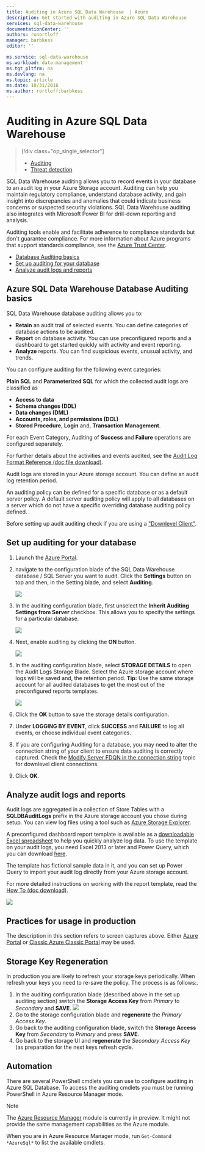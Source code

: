 ```yaml
---
title: Auditing in Azure SQL Data Warehouse  | Azure
description: Get started with auditing in Azure SQL Data Warehouse
services: sql-data-warehouse
documentationCenter: ''
authors: ronortloff
manager: barbkess
editor: ''

ms.service: sql-data-warehouse
ms.workload: data-management
ms.tgt_pltfrm: na
ms.devlang: na
ms.topic: article
ms.date: 10/31/2016
ms.author: rortloff;barbkess
---
```


# Auditing in Azure SQL Data Warehouse

> [!div class="op_single_selector"]
>- [Auditing](./sql-data-warehouse-auditing-overview.md)
>- [Threat detection](./sql-data-warehouse-security-threat-detection.md)

SQL Data Warehouse auditing allows you to record events in your database to an audit log in your Azure Storage account. Auditing can help you maintain regulatory compliance, understand  database activity, and gain insight into discrepancies and anomalies that could indicate business concerns or suspected security violations. SQL Data Warehouse auditing also integrates with Microsoft Power BI for drill-down reporting and analysis.

Auditing tools enable and facilitate adherence to compliance standards but don't guarantee compliance. For more information about Azure programs that support standards compliance, see the <a href="http://azure.microsoft.com/support/trust-center/compliance/" target="_blank">Azure Trust Center</a>.

* [Database Auditing basics]
* [Set up auditing for your database]
* [Analyze audit logs and reports]

## <a id="subheading-1"></a>Azure SQL Data Warehouse Database Auditing basics
SQL Data Warehouse database auditing allows you to:

* **Retain** an audit trail of selected events. You can define categories of database actions  to be audited.
* **Report** on database activity. You can use preconfigured reports and a dashboard to get started quickly with activity and event reporting.
* **Analyze** reports. You can find suspicious events, unusual activity, and trends.

You can configure auditing for the following event categories:

**Plain SQL** and **Parameterized SQL** for which the collected audit logs are classified as  

* **Access to data**
* **Schema changes (DDL)**
* **Data changes (DML)**
* **Accounts, roles, and permissions (DCL)**
* **Stored Procedure**, **Login** and, **Transaction Management**.

For each Event Category, Auditing of **Success** and **Failure** operations are configured separately.

For further details about the activities and events audited, see the <a href="http://go.microsoft.com/fwlink/?LinkId=506733" target="_blank">Audit Log Format Reference (doc file download)</a>.

Audit logs are stored in your Azure storage account. You can define an audit log retention period.

An auditing policy can be defined for a specific database or as a default server policy. A default server auditing policy will apply to all databases on a server which do not have a specific overriding database auditing policy defined.

Before setting up audit auditing check if you are using a ["Downlevel Client"](sql-data-warehouse-auditing-downlevel-clients.md).

## <a id="subheading-2"></a>Set up auditing for your database
1. Launch the <a href="https://portal.azure.com" target="_blank">Azure Portal</a>.
2. navigate to the configuration blade of the SQL Data Warehouse database / SQL Server you want to audit. Click the **Settings** button on top and then, in the Setting blade, and select **Auditing**.

    ![][1]
3. In the auditing configuration blade, first unselect the **Inherit Auditing Settings from Server** checkbox. This allows you to specify the settings for a particular database.

    ![][2]
4. Next, enable auditing by clicking the **ON** button.

    ![][3]
5. In the auditing configuration blade, select **STORAGE DETAILS** to open the Audit Logs Storage Blade. Select the Azure storage account where logs will be saved and, the retention period. **Tip:** Use the same storage account for all audited databases to get the most out of the preconfigured reports templates.

    ![][4]
6. Click the **OK** button to save the storage details configuration.
7. Under **LOGGING BY EVENT**, click **SUCCESS** and **FAILURE** to log all events, or choose individual event categories.
8. If you are configuring Auditing for a database, you may need to alter the connection string of your client to ensure data auditing is correctly captured. Check the [Modify Server FDQN in the connection string](sql-data-warehouse-auditing-downlevel-clients.md) topic for downlevel client connections.
9. Click **OK**.

## <a id="subheading-3">Analyze audit logs and reports</a>
Audit logs are aggregated in a collection of Store Tables with a **SQLDBAuditLogs** prefix in the Azure storage account you chose during setup. You can view log files using a tool such as <a href="http://azurestorageexplorer.codeplex.com/" target="_blank">Azure Storage Explorer</a>.

A preconfigured dashboard report template is available as a <a href="http://go.microsoft.com/fwlink/?LinkId=403540" target="_blank">downloadable Excel spreadsheet</a> to help you quickly analyze log data. To use the template on your audit logs, you need Excel 2013 or later and Power Query, which you can download <a href="http://www.microsoft.com/download/details.aspx?id=39379">here</a>.

The template has fictional sample data in it, and you can set up Power Query to import your audit log directly from your Azure storage account.

For more detailed instructions on working with the report template, read the <a href="http://go.microsoft.com/fwlink/?LinkId=506731">How To (doc download)</a>.

![][5]

## <a id="subheading-4">Practices for usage in production</a>
The description in this section refers to screen captures above. Either <a href="https://portal.azure.com" target="_blank">Azure Portal</a> or <a href= "https://manage.windowsazure.com/" target="_bank">Classic Azure Classic Portal</a> may be used.

## <a id="subheading-5"></a>Storage Key Regeneration
In production you are likely to refresh your storage keys periodically. When refresh your keys you need to re-save the policy. The process is as follows:.

1. In the auditing configuration blade (described above in the set up auditing section) switch the **Storage Access Key** from *Primary* to *Secondary* and **SAVE**.
   ![][4]
2. Go to the storage configuration blade and **regenerate** the *Primary Access Key*.
3. Go back to the auditing configuration blade, switch the **Storage Access Key** from *Secondary* to *Primary* and press **SAVE**.
4. Go back to the storage UI and **regenerate** the *Secondary Access Key* (as preparation for the next keys refresh cycle.

## <a id="subheading-6"></a>Automation
There are several PowerShell cmdlets you can use to configure auditing in Azure SQL Database. To access the auditing cmdlets you must be running PowerShell in Azure Resource Manager mode.

> [!NOTE]
> The  [Azure Resource Manager](https://msdn.microsoft.com/library/dn654592.aspx) module is currently in preview. It might not provide the same management capabilities as the Azure module.

When you are in Azure Resource Manager mode, run `Get-Command *AzureSql*` to list the available cmdlets.

<!--Anchors-->
[Database Auditing basics]: #subheading-1
[Set up auditing for your database]: #subheading-2
[Analyze audit logs and reports]: #subheading-3

<!--Image references-->
[1]: ./media/sql-data-warehouse-auditing-overview/sql-data-warehouse-auditing.png
[2]: ./media/sql-data-warehouse-auditing-overview/sql-data-warehouse-auditing-inherit.png
[3]: ./media/sql-data-warehouse-auditing-overview/sql-data-warehouse-auditing-enable.png
[4]: ./media/sql-data-warehouse-auditing-overview/sql-data-warehouse-auditing-storage-account.png
[5]: ./media/sql-data-warehouse-auditing-overview/sql-data-warehouse-auditing-dashboard.png

<!--Link references-->